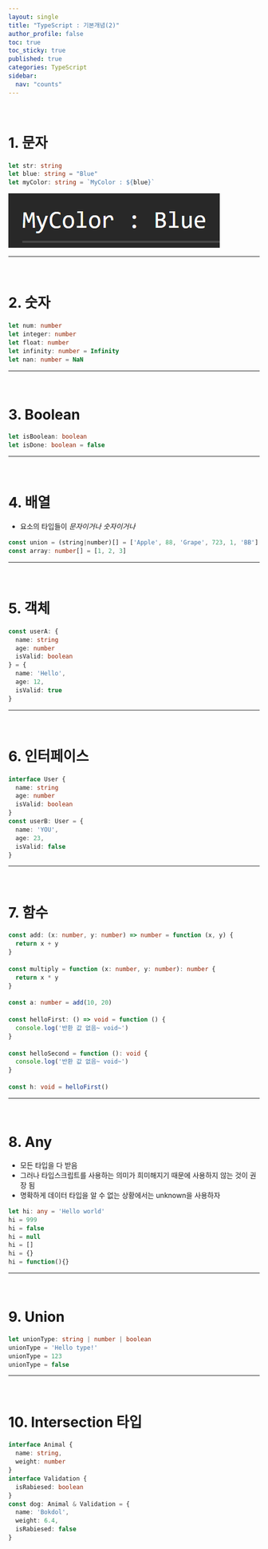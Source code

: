```yaml
---
layout: single
title: "TypeScript : 기본개념(2)"
author_profile: false
toc: true
toc_sticky: true
published: true
categories: TypeScript
sidebar:
  nav: "counts"
---
```


<br>

# 1. 문자

```typescript
let str: string
let blue: string = "Blue"
let myColor: string = `MyColor : ${blue}`
```

<img src="/assets/images/typescript/typescript1.png" />


<hr>
<br>

# 2. 숫자

```typescript
let num: number
let integer: number
let float: number
let infinity: number = Infinity
let nan: number = NaN
```

<hr>
<br>


# 3. Boolean

```typescript
let isBoolean: boolean
let isDone: boolean = false
```

<hr>
<br>


# 4. 배열

* 요소의 타입들이 *문자이거나 숫자이거나*

```typescript
const union = (string|number)[] = ['Apple', 88, 'Grape', 723, 1, 'BB']
const array: number[] = [1, 2, 3]
```

<hr>
<br>


# 5. 객체

```typescript
const userA: {
  name: string
  age: number
  isValid: boolean
} = {
  name: 'Hello',
  age: 12,
  isValid: true
}
```

<hr>
<br>


# 6. 인터페이스

```typescript
interface User {
  name: string
  age: number
  isValid: boolean
}
const userB: User = {
  name: 'YOU',
  age: 23,
  isValid: false
}
```

<hr>
<br>

# 7. 함수

```typescript
const add: (x: number, y: number) => number = function (x, y) {
  return x + y
}

const multiply = function (x: number, y: number): number {
  return x * y
}

const a: number = add(10, 20)

const helloFirst: () => void = function () {
  console.log('반환 값 없음~ void~')
}

const helloSecond = function (): void {
  console.log('반환 값 없음~ void~')
}

const h: void = helloFirst()
```

<hr>
<br>

# 8. Any

* 모든 타입을 다 받음
* 그러나 타입스크립트를 사용하는 의미가 희미해지기 때문에 사용하지 않는 것이 권장 됨
* 명확하게 데이터 타입을 알 수 없는 상황에서는 unknown을 사용하자

```typescript
let hi: any = 'Hello world'
hi = 999
hi = false
hi = null
hi = []
hi = {}
hi = function(){}
```

<hr>
<br>

# 9. Union

```typescript
let unionType: string | number | boolean
unionType = 'Hello type!'
unionType = 123
unionType = false
```

<hr>
<br>

# 10. Intersection 타입

```typescript
interface Animal {
  name: string,
  weight: number
}
interface Validation {
  isRabiesed: boolean
}
const dog: Animal & Validation = {
  name: 'Bokdol',
  weight: 6.4,
  isRabiesed: false
}
```